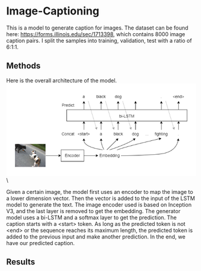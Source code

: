 # Image-Captioning

This is a model to generate caption for images. The dataset can be found here: https://forms.illinois.edu/sec/1713398, which contains 8000 image caption pairs. I split the samples into training, validation, test with a ratio of 6:1:1.

## Methods

Here is the overall architecture of the model.
![model architecture](https://github.com/noiper/Image-Captioning/blob/main/src/architecture.png) \

Given a certain image, the model first uses an encoder to map the image to a lower dimension vector. Then the vector is added to the input of the LSTM model to generate the text. The image encoder used is based on Inception V3, and the last layer is removed to get the embedding. The generator model uses a bi-LSTM and a softmax layer to get the prediction. The caption starts with a \<start\> token. As long as the predicted token is not \<end\> or the sequence reaches its maximum length, the predicted token is added to the previous input and make another prediction. In the end, we have our predicted caption.

## Results
